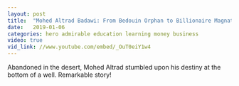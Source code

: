 ```yaml
---
layout: post
title:  "Mohed Altrad Badawi: From Bedouin Orphan to Billionaire Magnate"
date:   2019-01-06
categories: hero admirable education learning money business
video: true
vid_link: //www.youtube.com/embed/_OuT0eiY1w4
---
```


Abandoned in the desert, Mohed Altrad stumbled upon his destiny at the bottom of a well.  Remarkable story!



